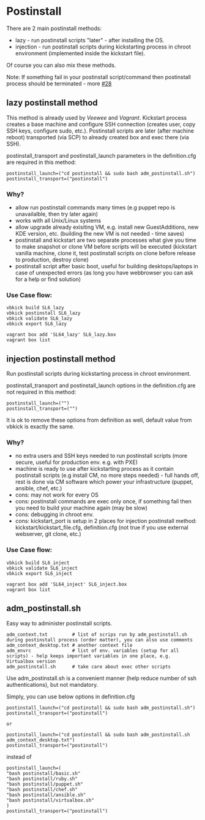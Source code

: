 # Postinstall

There are 2 main postinstall methods:
 - lazy - run postinstall scripts "later" - after installing the OS.
 - injection - run postinstall scripts during kickstarting process in chroot environment (implemented inside the kickstart file).

Of course you can also mix these methods.

Note: If something fail in your postinstall script/command then postinstall process should be terminated - more [#28](../../../issues/28)

## lazy postinstall method

This method is already used by *Veewee* and *Vagrant*.
Kickstart process creates a base machine and configure SSH connection (creates user, copy SSH keys, configure sudo, etc.).
Postinstall scripts are later (after machine reboot) transported (via SCP) to already created box and exec there (via SSH).

postinstall_transport and postinstall_launch parameters in the definition.cfg are required in this method:
```
postinstall_launch=("cd postinstall && sudo bash adm_postinstall.sh")
postinstall_transport=("postinstall")
```

### Why?

 - allow run postinstall commands many times (e.g puppet repo is unavailalble, then try later again)
 - works with all Unix/Linux systems
 - allow upgrade already exisiting VM, e.g. install new GuestAdditions, new KDE version, etc. (building the new VM is not needed - time saves)
 - postinstall and kickstart are two separate processes what give you time to make snapshot or clone VM before scripts will be executed (kickstart vanilla machine, clone it, test postinstall scripts on clone before release to production, destroy clone)
 - postinstall script after basic boot, useful for building desktops/laptops in case of unexpected errors (as long you have webbrowser you can ask for a help or find solution)

### Use Case flow:
```
vbkick build SL6_lazy
vbkick postinstall SL6_lazy
vbkick validate SL6_lazy
vbkick export SL6_lazy

vagrant box add 'SL64_lazy' SL6_lazy.box
vagrant box list
```

## injection postinstall method

Run postinstall scripts during kickstarting process in chroot environment.

postinstall_transport and postinstall_launch options in the definition.cfg are not required in this method:
```
postinstall_launch=("")
postinstall_transport=("")
```
It is ok to remove these options from definition as well, default value from vbkick is exactly the same.

### Why?

 - no extra users and SSH keys needed to run postinstall scripts (more secure, useful for production env. e.g. with PXE)
 - machine is ready to use after kickstarting process as it contain postinstall scripts (e.g install CM, no more steps needed) - full hands off, rest is done via CM software which power your infrastructure (puppet, ansible, chef, etc.)
 - cons: may not work for every OS
 - cons: postinstall commands are exec only once, if something fail then you need to build your machine again (may be slow)
 - cons: debugging in chroot env.
 - cons: kickstart_port is setup in 2 places for injection postinstall method: kickstart/kickstart_file.cfg, definition.cfg (not true if you use external webserver, git clone, etc.)


### Use Case flow:
```
vbkick build SL6_inject
vbkick validate SL6_inject
vbkick export SL6_inject

vagrant box add 'SL64_inject' SL6_inject.box
vagrant box list
```

## adm_postinstall.sh

Easy way to administer postinstall scripts.
```
adm_context.txt         # list of scrips run by adm_postinstall.sh during postinstall process (order matter), you can also use comments
adm_context_desktop.txt # another context file
adm_envrc               # list of env. variables (setup for all scripts) - help keeps important variables in one place, e.g. Virtualbox version
adm_postinstall.sh      # take care about exec other scripts
```

Use adm_postinstall.sh is a convenient manner (help reduce number of ssh authentications), but not mandatory.

Simply, you can use below options in definition.cfg

```
postinstall_launch=("cd postinstall && sudo bash adm_postinstall.sh")
postinstall_transport=("postinstall")

or

postinstall_launch=("cd postinstall && sudo bash adm_postinstall.sh adm_context_desktop.txt")
postinstall_transport=("postinstall")
```

instead of

```
postinstall_launch=(
"bash postinstall/basic.sh"
"bash postinstall/ruby.sh"
"bash postinstall/puppet.sh"
"bash postinstall/chef.sh"
"bash postinstall/ansible.sh"
"bash postinstall/virtualbox.sh"
)
postinstall_transport=("postinstall")
```

